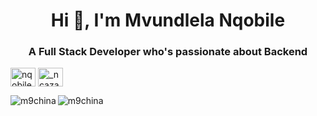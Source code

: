 <h1 align="center">Hi 👋, I'm Mvundlela Nqobile</h1>
<h3 align="center">A Full Stack Developer who's passionate about Backend</h3>

<p align="left">
<a href="https://twitter.com/nqobile60227239" target="blank"><img align="center" src="https://raw.githubusercontent.com/rahuldkjain/github-profile-readme-generator/master/src/images/icons/Social/twitter.svg" alt="nqobile60227239" height="30" width="40" /></a>
<a href="https://instagram.com/_ncaza" target="blank"><img align="center" src="https://raw.githubusercontent.com/rahuldkjain/github-profile-readme-generator/master/src/images/icons/Social/instagram.svg" alt="_ncaza" height="30" width="40" /></a>
</p>

<p><img align="left" src="https://github-readme-stats.vercel.app/api/top-langs?username=m9china&show_icons=true&locale=en&layout=compact" alt="m9china" /></p>


<p><img align="center" src="https://github-readme-streak-stats.herokuapp.com/?user=m9china&" alt="m9china" /></p>




